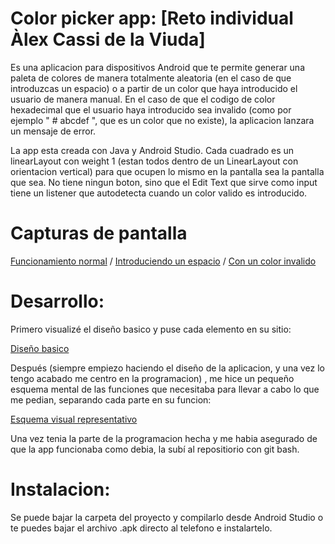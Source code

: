 <h1>Color picker app: [Reto individual Àlex Cassi de la Viuda]</h1>

Es una aplicacion para dispositivos Android que te permite generar una paleta de colores de manera totalmente aleatoria (en el caso de que introduzcas un espacio) o a partir
de un color que haya introducido el usuario de manera manual. En el caso de que el codigo de color hexadecimal que el usuario haya introducido sea invalido (como por ejemplo
" # abcdef ", que es un color que no existe), la aplicacion lanzara un mensaje de error.

La app esta creada con Java y Android Studio. Cada cuadrado es un linearLayout con weight 1 (estan todos dentro de un LinearLayout con orientacion vertical) para que ocupen 
lo mismo en la pantalla sea la pantalla que sea. No tiene ningun boton, sino que el Edit Text que sirve como input tiene un listener que autodetecta cuando un color valido es
introducido.

<h1>Capturas de pantalla</h1>

[Funcionamiento normal](func_normal.JPG) /
[Introduciendo un espacio](espacio.JPG) /
[Con un color invalido](color_invalido.JPG)

<h1>Desarrollo:</h1>

Primero visualizé el diseño basico y puse cada elemento en su sitio:

[Diseño basico](diseno.JPG)

Después (siempre empiezo haciendo el diseño de la aplicacion, y una vez lo tengo acabado me centro en la programacion) , me hice un pequeño esquema mental de las funciones 
que necesitaba para llevar a cabo lo que me pedian, separando cada parte en su funcion:

[Esquema visual representativo](esquema_correcto.jpg)

Una vez tenia la parte de la programacion hecha y me habia asegurado de que la app funcionaba como debia, la subí al repositiorio con git bash.

<h1>Instalacion:</h1>

Se puede bajar la carpeta del proyecto y compilarlo desde Android Studio o te puedes bajar el archivo .apk directo al telefono e instalartelo.
